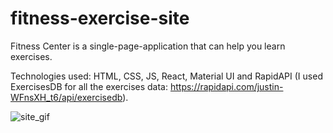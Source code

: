 # fitness-exercise-site
 
Fitness Center is a single-page-application that can help you learn exercises.

Technologies used: HTML, CSS, JS, React, Material UI and RapidAPI (I used ExercisesDB for all the exercises data: https://rapidapi.com/justin-WFnsXH_t6/api/exercisedb).

![site_gif](https://github.com/Ciobi0212/fitness-exercise-site/assets/147515963/16063e96-9b18-41c8-9252-553dd0b81537)

